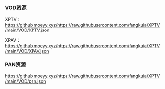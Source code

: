 ### VOD资源
XPTV：https://github.moeyy.xyz/https://raw.githubusercontent.com/fangkuia/XPTV/main/VOD/XPTV.json

XPAV：https://github.moeyy.xyz/https://raw.githubusercontent.com/fangkuia/XPTV/main/VOD/XPAV.json
### PAN资源
https://github.moeyy.xyz/https://raw.githubusercontent.com/fangkuia/XPTV/main/VOD/pan.json

